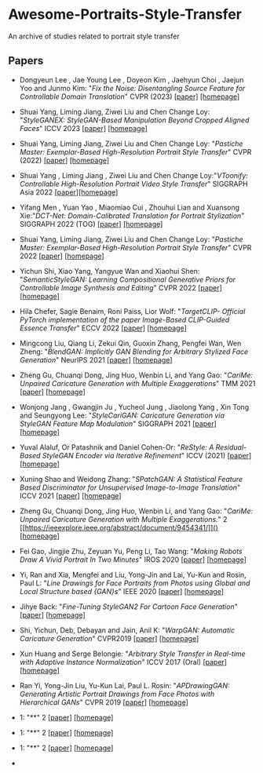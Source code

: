 # Awesome-Portraits-Style-Transfer
An archive of studies related to portrait style transfer

## Papers
+ Dongyeun Lee , Jae Young Lee , Doyeon Kim , Jaehyun Choi , Jaejun Yoo and Junmo Kim: "*Fix the Noise: Disentangling Source Feature for Controllable Domain Translation*" CVPR (2023) [[paper]](https://arxiv.org/abs/2303.11545) [[homepage]](https://github.com/LeeDongYeun/FixNoise)
+ Shuai Yang, Liming Jiang, Ziwei Liu and Chen Change Loy: "*StyleGANEX: StyleGAN-Based Manipulation Beyond Cropped Aligned Faces*" ICCV 2023 [[paper]](https://www.mmlab-ntu.com/project/styleganex/) [[homepage]](https://github.com/williamyang1991/StyleGANEX)
+ Shuai Yang, Liming Jiang, Ziwei Liu and Chen Change Loy: "*Pastiche Master: Exemplar-Based High-Resolution Portrait Style Transfer*" CVPR (2022) [[paper]](https://arxiv.org/pdf/2203.13248.pdf) [[homepage]](https://github.com/williamyang1991/DualStyleGAN)
+ Shuai Yang , Liming Jiang , Ziwei Liu and Chen Change Loy:"*VToonify: Controllable High-Resolution Portrait Video Style Transfer*" SIGGRAPH Asia 2022 [[paper]](https://www.mmlab-ntu.com/project/vtoonify/)[[homepage]](https://github.com/williamyang1991/VToonify)
+ Yifang Men , Yuan Yao , Miaomiao Cui , Zhouhui Lian and Xuansong Xie:"*DCT-Net: Domain-Calibrated Translation for Portrait Stylization*" SIGGRAPH 2022 (TOG) [[paper]](https://menyifang.github.io/projects/DCTNet/DCTNet.html) [[homepage]](https://github.com/menyifang/DCT-Net)
+ Shuai Yang, Liming Jiang, Ziwei Liu and Chen Change Loy: "*Pastiche Master: Exemplar-Based High-Resolution Portrait Style Transfer*" CVPR 2022 [[paper]](https://www.mmlab-ntu.com/project/dualstylegan/) [[homepage]](https://github.com/williamyang1991/DualStyleGAN)
+ Yichun Shi, Xiao Yang, Yangyue Wan and Xiaohui Shen: "*SemanticStyleGAN: Learning Compositional Generative Priors for Controllable Image Synthesis and Editing*" CVPR 2022 [[paper]](https://semanticstylegan.github.io/) [[homepage]](https://github.com/seasonSH/SemanticStyleGAN)
+ Hila Chefer, Sagie Benaim, Roni Paiss, Lior Wolf: "*TargetCLIP- Official PyTorch implementation of the paper Image-Based CLIP-Guided Essence Transfer*" ECCV 2022 [[paper]](https://arxiv.org/abs/2110.12427) [[homepage]](https://github.com/hila-chefer/TargetCLIP)
+ Mingcong Liu, Qiang Li, Zekui Qin, Guoxin Zhang, Pengfei Wan, Wen Zheng: "*BlendGAN: Implicitly GAN Blending for Arbitrary Stylized Face Generation*" NeurIPS 2021 [[paper]](https://arxiv.org/abs/2110.11728) [[homepage]](https://github.com/onion-liu/BlendGAN)
+ Zheng Gu, Chuanqi Dong, Jing Huo, Wenbin Li, and Yang Gao: "*CariMe: Unpaired Caricature Generation with Multiple Exaggerations*" TMM 2021 [[paper]](https://ieeexplore.ieee.org/abstract/document/9454341) [[homepage]](https://github.com/edward3862/CariMe-pytorch)
+ Wonjong Jang , Gwangjin Ju , Yucheol Jung , Jiaolong Yang , Xin Tong and Seungyong Lee: "*StyleCariGAN: Caricature Generation via StyleGAN Feature Map Modulation*" SIGGRAPH 2021 [[paper]](https://wonjongg.me/StyleCariGAN/) [[homepage]](https://github.com/wonjongg/StyleCariGAN)
+ Yuval Alaluf, Or Patashnik and Daniel Cohen-Or: "*ReStyle: A Residual-Based StyleGAN Encoder via Iterative Refinement*" ICCV (2021) [[paper]](https://yuval-alaluf.github.io/restyle-encoder/)[[homepage]](https://github.com/yuval-alaluf/restyle-encoder?tab=readme-ov-file)
+ Xuning Shao and Weidong Zhang: "*SPatchGAN: A Statistical Feature Based Discriminator for Unsupervised Image-to-Image Translation*" ICCV 2021 [[paper]](https://arxiv.org/abs/2103.16219) [[homepage]](https://github.com/NetEase-GameAI/SPatchGAN)
+ Zheng Gu, Chuanqi Dong, Jing Huo, Wenbin Li, and Yang Gao: "*CariMe: Unpaired Caricature Generation with Multiple Exaggerations.*" 2 [[https://ieeexplore.ieee.org/abstract/document/9454341/]]() [[homepage]](https://github.com/edward3862/CariMe-pytorch)
+ Fei Gao, Jingjie Zhu, Zeyuan Yu, Peng Li, Tao Wang: "*Making Robots Draw A Vivid Portrait In Two Minutes*" IROS 2020 [[paper]](https://ricelll.github.io/AiSketcher/) [[homepage]](https://github.com/fei-aiart/AiSketcher)
+ Yi, Ran and Xia, Mengfei and Liu, Yong-Jin and Lai, Yu-Kun and Rosin, Paul L: "*Line Drawings for Face Portraits from Photos using Global and Local Structure based {GAN}s*" IEEE 2020 [[paper]]() [[homepage]](https://github.com/yiranran/APDrawingGAN2)
+ Jihye Back: "*Fine-Tuning StyleGAN2 For Cartoon Face Generation*" [[paper]](https://arxiv.org/abs/2106.12445) [[homepage]](https://github.com/happy-jihye/Cartoon-StyleGAN)
+ Shi, Yichun, Deb, Debayan and Jain, Anil K: "*WarpGAN: Automatic Caricature Generation*" CVPR2019 [[paper]](https://arxiv.org/abs/1811.10100) [[homepage]](https://github.com/seasonSH/WarpGAN)
+ Xun Huang and Serge Belongie: "*Arbitrary Style Transfer in Real-time with Adaptive Instance Normalization*" ICCV 2017 (Oral) [[paper]](https://arxiv.org/abs/1703.06868) [[homepage]](https://github.com/xunhuang1995/AdaIN-style)

+ Ran Yi, Yong-Jin Liu, Yu-Kun Lai, Paul L. Rosin: "*APDrawingGAN: Generating Artistic Portrait Drawings from Face Photos with Hierarchical GANs*" CVPR 2019 [[paper]](https://openaccess.thecvf.com/content_CVPR_2019/html/Yi_APDrawingGAN_Generating_Artistic_Portrait_Drawings_From_Face_Photos_With_Hierarchical_CVPR_2019_paper.html) [[homepage]](https://github.com/yiranran/APDrawingGAN)
+ 1: "**" 2 [[paper]]() [[homepage]]()
+ 1: "**" 2 [[paper]]() [[homepage]]()
+ 1: "**" 2 [[paper]]() [[homepage]]()
+ 
